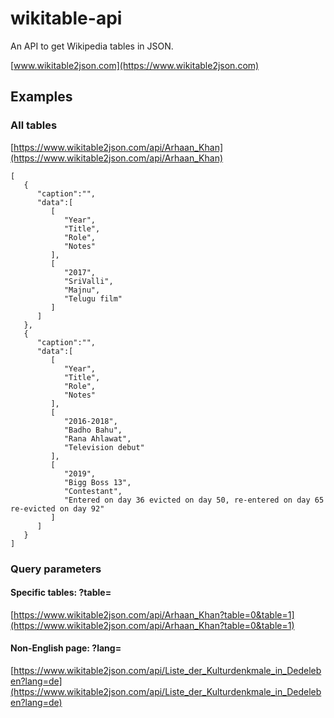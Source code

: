 # wikitable-api
An API to get Wikipedia tables in JSON.

[www.wikitable2json.com](https://www.wikitable2json.com)

## Examples
### All tables
[https://www.wikitable2json.com/api/Arhaan_Khan](https://www.wikitable2json.com/api/Arhaan_Khan)
```
[
   {
      "caption":"",
      "data":[
         [
            "Year",
            "Title",
            "Role",
            "Notes"
         ],
         [
            "2017",
            "SriValli",
            "Majnu",
            "Telugu film"
         ]
      ]
   },
   {
      "caption":"",
      "data":[
         [
            "Year",
            "Title",
            "Role",
            "Notes"
         ],
         [
            "2016-2018",
            "Badho Bahu",
            "Rana Ahlawat",
            "Television debut"
         ],
         [
            "2019",
            "Bigg Boss 13",
            "Contestant",
            "Entered on day 36 evicted on day 50, re-entered on day 65  re-evicted on day 92"
         ]
      ]
   }
]
```

### Query parameters
#### Specific tables: ?table=
[https://www.wikitable2json.com/api/Arhaan_Khan?table=0&table=1](https://www.wikitable2json.com/api/Arhaan_Khan?table=0&table=1)
#### Non-English page: ?lang=
[https://www.wikitable2json.com/api/Liste_der_Kulturdenkmale_in_Dedeleben?lang=de](https://www.wikitable2json.com/api/Liste_der_Kulturdenkmale_in_Dedeleben?lang=de)